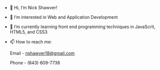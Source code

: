 - 👋 Hi, I’m Nick Shawver!
- 👀 I’m interested in Web and Application Development
- 🌱 I’m currently learning front end programming techniques in JavaScrit, HTML5, and CSS3
- 📫 How to reach me: 

    Email - nshawver18@gmail.com
    
    Phone - (843) 609-7738

<!---
nshawver/nshawver is a ✨ special ✨ repository because its `README.md` (this file) appears on your GitHub profile.
You can click the Preview link to take a look at your changes.
--->
